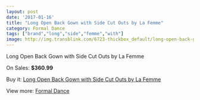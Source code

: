 ```yaml
---
layout: post
date: '2017-01-16'
title: "Long Open Back Gown with Side Cut Outs by La Femme"
category: Formal Dance
tags: ["brand","long","side","femme","with"]
image: http://img.transblink.com/6723-thickbox_default/long-open-back-gown-with-side-cut-outs-by-la-femme.jpg
---
```

Long Open Back Gown with Side Cut Outs by La Femme

On Sales: **$360.99**
<a href="https://www.transblink.com/en/formal-dance/2175-long-open-back-gown-with-side-cut-outs-by-la-femme.html"><amp-img layout="responsive" width="600" height="600" src="//img.transblink.com/6723-thickbox_default/long-open-back-gown-with-side-cut-outs-by-la-femme.jpg" alt="Long Open Back Gown with Side Cut Outs by La Femme 0" /></a>
<a href="https://www.transblink.com/en/formal-dance/2175-long-open-back-gown-with-side-cut-outs-by-la-femme.html"><amp-img layout="responsive" width="600" height="600" src="//img.transblink.com/6724-thickbox_default/long-open-back-gown-with-side-cut-outs-by-la-femme.jpg" alt="Long Open Back Gown with Side Cut Outs by La Femme 1" /></a>
<a href="https://www.transblink.com/en/formal-dance/2175-long-open-back-gown-with-side-cut-outs-by-la-femme.html"><amp-img layout="responsive" width="600" height="600" src="//img.transblink.com/6725-thickbox_default/long-open-back-gown-with-side-cut-outs-by-la-femme.jpg" alt="Long Open Back Gown with Side Cut Outs by La Femme 2" /></a>
<a href="https://www.transblink.com/en/formal-dance/2175-long-open-back-gown-with-side-cut-outs-by-la-femme.html"><amp-img layout="responsive" width="600" height="600" src="//img.transblink.com/6726-thickbox_default/long-open-back-gown-with-side-cut-outs-by-la-femme.jpg" alt="Long Open Back Gown with Side Cut Outs by La Femme 3" /></a>

Buy it: [Long Open Back Gown with Side Cut Outs by La Femme](https://www.transblink.com/en/formal-dance/2175-long-open-back-gown-with-side-cut-outs-by-la-femme.html "Long Open Back Gown with Side Cut Outs by La Femme")

View more: [Formal Dance](https://www.transblink.com/en/6-formal-dance "Formal Dance")